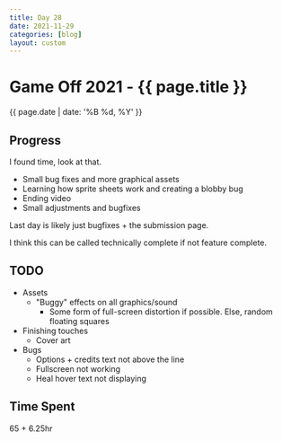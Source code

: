 ```yaml
---
title: Day 28
date: 2021-11-29
categories: [blog]
layout: custom
---
```

# Game Off 2021 - {{ page.title }}
{{ page.date | date: '%B %d, %Y' }}


## Progress

I found time, look at that.

- Small bug fixes and more graphical assets
- Learning how sprite sheets work and creating a blobby bug
- Ending video
- Small adjustments and bugfixes

Last day is likely just bugfixes + the submission page.

I think this can be called technically complete if not feature complete.

## TODO

- Assets
  - "Buggy" effects on all graphics/sound
    - Some form of full-screen distortion if possible. Else, random floating squares
- Finishing touches
  - Cover art
- Bugs
  - Options + credits text not above the line
  - Fullscreen not working
  - Heal hover text not displaying

## Time Spent

65 + 6.25hr